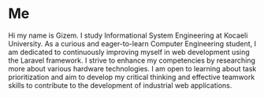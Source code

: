 # Me
 Hi my name is Gizem. I study Informational System Engineering at Kocaeli University.
 As a curious and eager-to-learn Computer Engineering student, I am dedicated to continuously improving myself in web development using the Laravel framework. I strive to enhance my competencies by researching more about various hardware technologies. I am open to learning about task prioritization and aim to develop my critical thinking and effective teamwork skills to contribute to the development of industrial web applications. 

